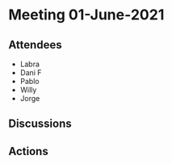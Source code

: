 # Meeting 01-June-2021

## Attendees 

- Labra
- Dani F
- Pablo
- Willy
- Jorge

## Discussions

## Actions